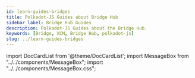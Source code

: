 ```yaml
---
id: learn-guides-bridges
title: Polkadot-JS Guides about Bridge Hub
sidebar_label: Bridge Hub Guides
description: Polkadot-JS Guides about the Bridge Hub.
keywords: [Bridge, XCM, Bridge Hub, polkadot-js]
slug: ../learn-guides-bridges
---
```


import DocCardList from '@theme/DocCardList'; import MessageBox from "../../components/MessageBox"; import "../../components/MessageBox.css";

<MessageBox message="Polkadot-JS is for developers and power users only. If you need help using the Polkadot-JS UI, you can contact the
[Polkadot Support Team](https://support.polkadot.network/support/home). For more user-friendly tools
see the [wallets](./wallets-index), [apps](./apps-index) and [dashboard](./dashboards-index) pages." />

<DocCardList />
